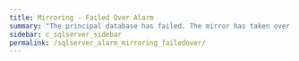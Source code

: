 ```yaml
---
title: ﻿Mirroring - Failed Over Alarm
summary: "The principal database has failed. The mirror has taken over."
sidebar: c_sqlserver_sidebar
permalink: /sqlserver_alarm_mirroring_failedover/
---
```

